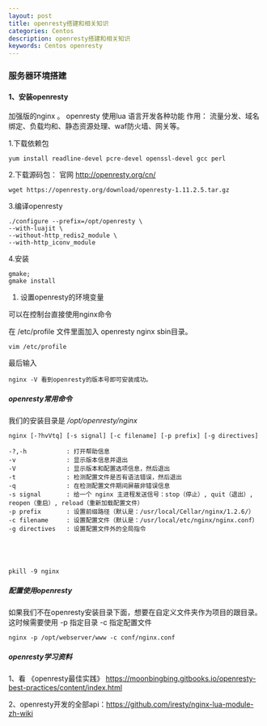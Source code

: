 ```yaml
---
layout: post
title: openresty搭建和相关知识
categories: Centos
description: openresty搭建和相关知识
keywords: Centos openresty
---
```


### 服务器环境搭建

#### 1、安装openresty

加强版的nginx 。
openresty 使用lua 语言开发各种功能
作用：
流量分发、域名绑定、负载均和、静态资源处理、waf防火墙、网关等。

1.下载依赖包

```shell
yum install readline-devel pcre-devel openssl-devel gcc perl
```

2.下载源码包：
官网 http://openresty.org/cn/

```shell
wget https://openresty.org/download/openresty-1.11.2.5.tar.gz

```

3.编译openresty

```shell
./configure --prefix=/opt/openresty \
--with-luajit \
--without-http_redis2_module \
--with-http_iconv_module

```

4.安装

```shell
gmake;
gmake install

```

<ol>
<li>设置openresty的环境变量</li>
</ol>

可以在控制台直接使用nginx命令

在 /etc/profile 文件里面加入 openresty nginx sbin目录。

```shell
vim /etc/profile

```

最后输入

```shell
nginx -V 看到openresty的版本号即可安装成功。

```

##### openresty常用命令

我们的安装目录是 */opt/openresty/nginx</code>*

```shell
nginx [-?hvVtq] [-s signal] [-c filename] [-p prefix] [-g directives]

-?,-h           : 打开帮助信息
-v              : 显示版本信息并退出
-V              : 显示版本和配置选项信息，然后退出
-t              : 检测配置文件是否有语法错误，然后退出
-q              : 在检测配置文件期间屏蔽非错误信息
-s signal       : 给一个 nginx 主进程发送信号：stop（停止）, quit（退出）, reopen（重启）, reload（重新加载配置文件）
-p prefix       : 设置前缀路径（默认是：/usr/local/Cellar/nginx/1.2.6/）
-c filename     : 设置配置文件（默认是：/usr/local/etc/nginx/nginx.conf）
-g directives   : 设置配置文件外的全局指令





pkill -9 nginx

```

##### 配置使用openresty

如果我们不在openresty安装目录下面，想要在自定义文件夹作为项目的跟目录。这时候需要使用 -p 指定目录 -c 指定配置文件

```shell
nginx -p /opt/webserver/www -c conf/nginx.conf

```

##### openresty学习资料

1、看 《openresty最佳实践》  https://moonbingbing.gitbooks.io/openresty-best-practices/content/index.html

2、openresty开发的全部api：https://github.com/iresty/nginx-lua-module-zh-wiki
